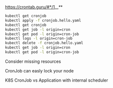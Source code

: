 https://crontab.guru/#*/1_*_*_*_*

```sh
kubectl get cronjob
kubectl apply -f cronjob.hello.yaml
kubectl get cronjob
kubectl get job -l origin=cron
kubectl get pod -l origin=cron-job
kubectl logs -l origin=cron-job
kubectl delete -f cronjob.hello.yaml
kubectl get job -l origin=cron
kubectl get pod -l origin=cron-job
```

Consider missing resources

CronJob can easly lock your node

K8S CronJob vs Application with internal scheduler

